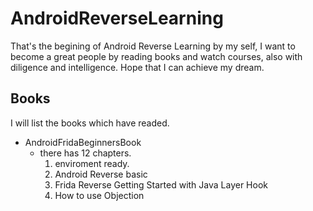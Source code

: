 # AndroidReverseLearning
That's the begining of Android Reverse Learning by my self, I want to become a great people by reading books and watch courses, also with diligence and intelligence. Hope that I can achieve my dream.

## Books
I will list the books which have readed.

+ AndroidFridaBeginnersBook
    - there has 12 chapters.
        1. enviroment ready.
        2. Android Reverse basic
        3. Frida Reverse Getting Started with Java Layer Hook
        4. How to use Objection
        
